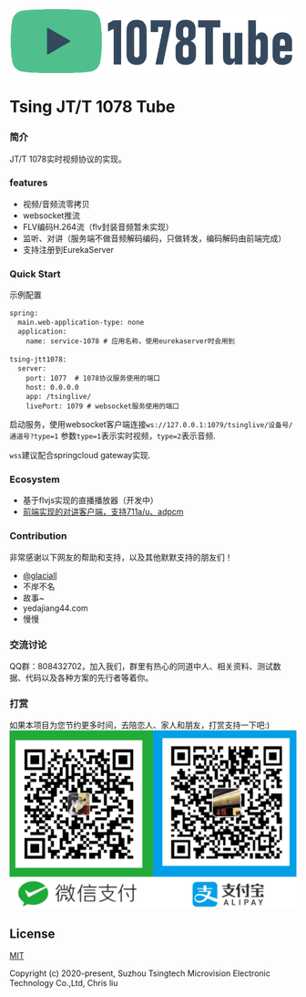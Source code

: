 <p align="center"><a href="#" target="_blank" rel="noopener noreferrer"><img width="500" src="./1078logo.png" alt="1078 logo"></a></p>

# Tsing JT/T 1078 Tube

### 简介
JT/T 1078实时视频协议的实现。

### features
* 视频/音频流零拷贝
* websocket推流
* FLV编码H.264流（flv封装音频暂未实现）
* 监听、对讲（服务端不做音频解码编码，只做转发，编码解码由前端完成）
* 支持注册到EurekaServer

### Quick Start
示例配置
```
spring:
  main.web-application-type: none
  application:
    name: service-1078 # 应用名称，使用eurekaserver时会用到

tsing-jtt1078:
  server:
    port: 1077  # 1078协议服务使用的端口
    host: 0.0.0.0
    app: /tsinglive/ 
    livePort: 1079 # websocket服务使用的端口
```
启动服务，使用websocket客户端连接`ws://127.0.0.1:1079/tsinglive/设备号/通道号?type=1`
参数`type=1`表示实时视频，`type=2`表示音频.

`wss`建议配合springcloud gateway实现.

### Ecosystem
* 基于flvjs实现的直播播放器（开发中）
* [前端实现的对讲客户端，支持711a/u、adpcm](https://github.com/SuperChrisliu/voiceintercom)


### Contribution
非常感谢以下网友的帮助和支持，以及其他默默支持的朋友们！
* [@glaciall](https://github.com/glaciall)
* 不岸不名
* 故事~
* yedajiang44.com
* 慢慢

### 交流讨论
QQ群：808432702，加入我们，群里有热心的同道中人、相关资料、测试数据、代码以及各种方案的先行者等着你。

### 打赏
如果本项目为您节约更多时间，去陪恋人、家人和朋友，打赏支持一下吧:)
<a href="http://cdn.chrisliu.top/receivemoney.png" target="_blank" rel="noopener noreferrer"><img src="./receivemoney.png" alt="receivemoney"></a>

## License
[MIT](http://opensource.org/licenses/MIT)

Copyright (c) 2020-present, Suzhou Tsingtech Microvision Electronic Technology Co.,Ltd, Chris liu
